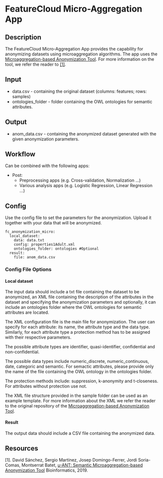 # FeatureCloud Micro-Aggregation App 

## Description
The FeatureCloud Micro-Aggregation App provides the capability for anonymizing datasets using microaggregation algorithms. The app uses the  [Microaggregation-based Anonymization Tool](https://github.com/CrisesUrv/microaggregation-based_anonymization_tool). For more information on the tool, we refer the reader to [[1]](#Resources).

## Input 
- data.csv - containing the original dataset (columns: features; rows: samples)
- ontologies_folder - folder containing the OWL ontologies for semantic attributes.

## Output
- anom_data.csv - containing the anonymized dataset generated with the given anonymization parameters.

## Workflow
Can be combined with the following apps:
- Post: 
  - Preprocessing apps (e.g. Cross-validation, Normalization ...) 
  - Various analysis apps (e.g. Logistic Regression, Linear Regression ...)

## Config  
Use the config file to set the parameters for the anonymization. Upload it together with your data that will be anonymized. 

```
fc_anonymization_micro:
  local_dataset:
    data: data.txt
    config: properties1Adult.xml 
    ontologies_folder: ontologies #Optional
  result:
    file: anom_data.csv
```
### Config File Options 

#### Local dataset
The input data should include a txt file containing the dataset to be anonymized, an XML file containing the description of the attributes in the dataset and specifying the anonymization parameters and optionally, it can include an ontologies folder where the OWL ontologies for semantic attributes are located. 

The XML configuration file is the main file for anonymization. The user can specify for each attribute: its name, the attribute type and the data type. Similarly, for each attribute type a protection method has to be assigned with their respective parameters. 

The possible attribute types are identifier, quasi-identifier, confidential and non-confidential.

The possible data types include numeric_discrete, numeric_continuous, date, categoric and semantic. For semactic attributes, please provide only the name of the file containing the OWL ontology in the ontologies folder.

The protection methods include: suppression, k-anonymity and t-closeness. For attributes without protection use not.

The XML file structure provided in the sample folder can be used as an example template. For more information about the XML we refer the reader to the original repository of the [Microaggregation-based Anonymization Tool](https://github.com/CrisesUrv/microaggregation-based_anonymization_tool).

#### Result 
The output data should include a CSV file containing the anonymized data.

## Resources

[1]. David Sánchez, Sergio Martínez, Josep Domingo-Ferrer, Jordi Soria-Comas, Montserrat Batet,
[µ-ANT: Semantic Microaggregation-based Anonymization Tool](https://doi.org/10.1093/bioinformatics/btz792) Bioinformatics, 2019.